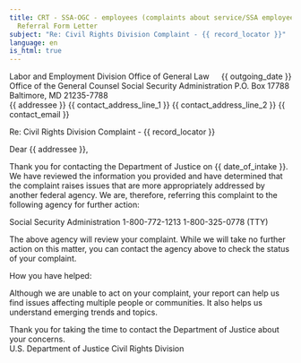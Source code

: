 ```yaml
---
title: CRT - SSA-OGC - employees (complaints about service/SSA employees)
  Referral Form Letter
subject: "Re: Civil Rights Division Complaint - {{ record_locator }}"
language: en
is_html: true
---
```

<span style="float: right">{{ outgoing_date }}</span>
Labor and Employment Division
Office of General Law
Office of the General Counsel
Social Security Administration
P.O. Box 17788  
Baltimore, MD  21235-7788
<br/>
{{ addressee }}
{{ contact_address_line_1 }}
{{ contact_address_line_2 }}
{{ contact_email }}

Re: Civil Rights Division Complaint - {{ record_locator }}

Dear {{ addressee }},

Thank you for contacting the Department of Justice on {{ date_of_intake }}.  We have reviewed the information you provided and have determined that the complaint raises issues that are more appropriately addressed by another federal agency.  We are, therefore, referring this complaint to the following agency for further action:

Social Security Administration 
1-800-772-1213
1-800-325-0778 (TTY)

The above agency will review your complaint.  While we will take no further action on this matter, you can contact the agency above to check the status of your complaint.

How you have helped:

Although we are unable to act on your complaint, your report can help us find issues affecting multiple people or communities.  It also helps us understand emerging trends and topics.

Thank you for taking the time to contact the Department of Justice about your concerns.
<br/>
U.S. Department of Justice
Civil Rights Division
